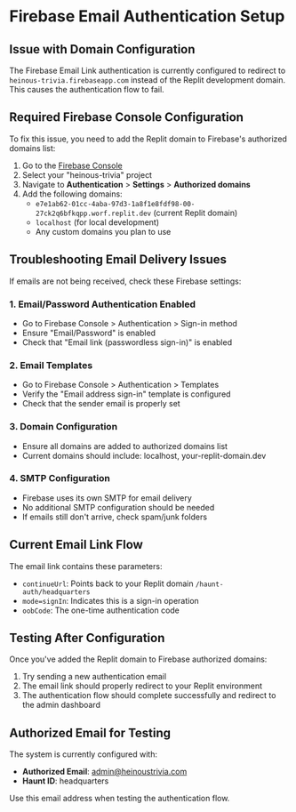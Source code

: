 # Firebase Email Authentication Setup

## Issue with Domain Configuration

The Firebase Email Link authentication is currently configured to redirect to `heinous-trivia.firebaseapp.com` instead of the Replit development domain. This causes the authentication flow to fail.

## Required Firebase Console Configuration

To fix this issue, you need to add the Replit domain to Firebase's authorized domains list:

1. Go to the [Firebase Console](https://console.firebase.google.com/)
2. Select your "heinous-trivia" project
3. Navigate to **Authentication** > **Settings** > **Authorized domains**
4. Add the following domains:
   - `e7e1ab62-01cc-4aba-97d3-1a8f1e8fdf98-00-27ck2q6bfkqpp.worf.replit.dev` (current Replit domain)
   - `localhost` (for local development)
   - Any custom domains you plan to use

## Troubleshooting Email Delivery Issues

If emails are not being received, check these Firebase settings:

### 1. Email/Password Authentication Enabled
- Go to Firebase Console > Authentication > Sign-in method
- Ensure "Email/Password" is enabled
- Check that "Email link (passwordless sign-in)" is enabled

### 2. Email Templates
- Go to Firebase Console > Authentication > Templates
- Verify the "Email address sign-in" template is configured
- Check that the sender email is properly set

### 3. Domain Configuration  
- Ensure all domains are added to authorized domains list
- Current domains should include: localhost, your-replit-domain.dev

### 4. SMTP Configuration
- Firebase uses its own SMTP for email delivery
- No additional SMTP configuration should be needed
- If emails still don't arrive, check spam/junk folders

## Current Email Link Flow

The email link contains these parameters:
- `continueUrl`: Points back to your Replit domain `/haunt-auth/headquarters`
- `mode=signIn`: Indicates this is a sign-in operation
- `oobCode`: The one-time authentication code

## Testing After Configuration

Once you've added the Replit domain to Firebase authorized domains:

1. Try sending a new authentication email
2. The email link should properly redirect to your Replit environment
3. The authentication flow should complete successfully and redirect to the admin dashboard

## Authorized Email for Testing

The system is currently configured with:
- **Authorized Email**: admin@heinoustrivia.com
- **Haunt ID**: headquarters

Use this email address when testing the authentication flow.